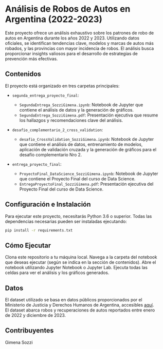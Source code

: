 # Análisis de Robos de Autos en Argentina (2022-2023)

Este proyecto ofrece un análisis exhaustivo sobre los patrones de robo de autos en Argentina durante los años 2022 y 2023. Utilizando datos oficiales, se identifican tendencias clave, modelos y marcas de autos más robados, y las provincias con mayor incidencia de robos. El análisis busca proporcionar insights valiosos para el desarrollo de estrategias de prevención más efectivas.

## Contenidos

El proyecto está organizado en tres carpetas principales:

- `segunda_entrega_proyecto_final`:
  - `SegundaEntrega_SozziGimena.ipynb`: Notebook de Jupyter que contiene el análisis de datos y la generación de gráficos.
  - `SegundaEntrega_SozziGimena.pdf`: Presentación ejecutiva que resume los hallazgos y recomendaciones clave del análisis.
  
- `desafio_complementario_2_cross_validation`:
  - `desafio_CrossValidation_SozziGimena.ipynb`: Notebook de Jupyter que contiene el análisis de datos, entrenamiento de modelos, aplicación de validación cruzada y la generación de gráficos para el desafío complementario Nro 2.

- `entrega_proyecto_final`:
  - `ProyectoFinal_DataScience_SozziGimena.ipynb`: Notebook de Jupyter que contiene el Proyecto Final del curso de Data Science.
  - `EntregaProyectoFinal_SozziGimena.pdf`: Presentación ejecutiva del Proyecto Final del curso de Data Science.

## Configuración e Instalación

Para ejecutar este proyecto, necesitarás Python 3.6 o superior. Todas las dependencias necesarias pueden ser instaladas ejecutando:

```bash
pip install -r requirements.txt
```

## Cómo Ejecutar

Clona este repositorio a tu máquina local.
Navega a la carpeta del notebook que deseas ejecutar (según se indica en la sección de contenidos).
Abre el notebook utilizando Jupyter Notebook o Jupyter Lab.
Ejecuta todas las celdas para ver el análisis y los gráficos generados.

## Datos

El dataset utilizado se basa en datos públicos proporcionados por el Ministerio de Justicia y Derechos Humanos de Argentina, accesibles [aquí](https://datos.gob.ar/dataset/justicia-robos-recuperos-autos). El dataset abarca robos y recuperaciones de autos reportados entre enero de 2022 y diciembre de 2023.

## Contribuyentes

Gimena Sozzi




